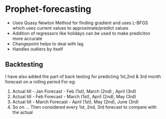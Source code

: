 # Prophet-forecasting

- Uses Quasy Newton Method for finding gradient and uses L-BFGS which uses current values to approximate/predict values 
- Addition of regressors like holidays can be used to make prediciton more accurate
- Changepoint helps to deal with lag
- Handles outliers by itself

## Backtesting
I have also added the part of back testing for predicting 1st,2nd & 3rd month forecast on a rolling period
For eg: 
1) Actual till - Jan      Forecast - Feb (1st), March (2nd) , April (3rd)
2) Actual till - Feb      Forecast - March (1st), April (2nd), May (3rd)
3) Actual till - March    Forecast - April (1st), May (2nd), June (3rd)
4) So on ...
Then considered every 1st, 2nd, 3rd forecast to compare with the actual 
